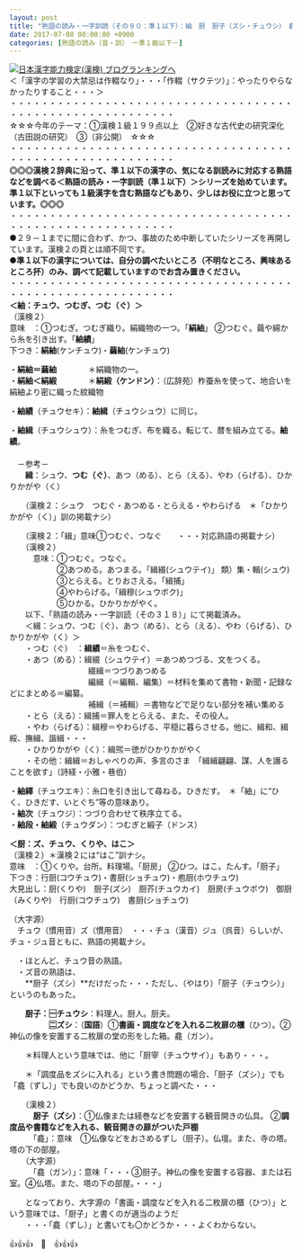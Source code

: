 ```yaml
---
layout: post
title: "熟語の読み・一字訓読（その９０：準１以下）：紬　厨　厨子（ズシ・チュウシ）　龕（ガン・ずし）"
date: 2017-07-08 00:00:00 +0900
categories: [熟語の読み（音・訓）　ー準１級以下－]
---
```


[![](/syuusyuu9701/assets/images/熟語の読み・一字訓読（その９０：準１以下）：紬-厨-厨子（ズシ・チュウシ）-龕（ガン・ずし）-br_c_3028_1.gif)](http://blog.with2.net/link.php?1659096:3028 "日本漢字能力検定(漢検) ブログランキングへ")[日本漢字能力検定(漢検) ブログランキングへ](http://blog.with2.net/link.php?1659096:3028)  
＜「漢字の学習の大禁忌は作輟なり」・・・「作輟（サクテツ）」：やったりやらなかったりすること・・・＞  
・・・・・・・・・・・・・・・・・・・・・・・・・・・・・・・・・・・・・・・・・・・・・・・・・・・・・・・・・  
☆☆☆今年のテーマ：①漢検１級１９９点以上　②好きな古代史の研究深化（古田説の研究）　③（非公開）　☆☆☆　　  
・・・・・・・・・・・・・・・・・・・・・・・・・・・・・・・・・・・・・・・・・・・・・・・・・・・・・・・・・  
**◎◎◎漢検２辞典に沿って、準１以下の漢字の、気になる訓読みに対応する熟語などを調べる＜熟語の読み・一字訓読（準１以下）＞シリーズを始めています。準１以下といっても１級漢字を含む熟語などもあり、少しはお役に立つと思っています。◎◎◎**  
・・・・・・・・・・・・・・・・・・・・・・・・・・・・・・・・・・・・・・・・・・・・・・・・・・・・・・・・・  
●２９－１までに間に合わず、かつ、事故のため中断していたシリーズを再開しています。漢検２の頁とは順不同です。  
**●準１以下の漢字については、自分の調べたいところ（不明なところ、興味あるところ抔）のみ、調べて記載していますのでお含み置きください。**  
・・・・・・・・・・・・・・・・・・・・・・・・・・・・・・・・・・・・・・・・・・・・・・・・・・・・・・・・・  
**＜紬：チュウ、つむぎ、つむ（ぐ）＞**  
（漢検２）  
意味　：①つむぎ。つむぎ織り。絹織物の一つ。「**絹紬**」 ②つむぐ。繭や綿から糸を引き出す。「**紬績**」  
下つき：**絹紬**(ケンチュウ)・**繭紬**(ケンチュウ)  
  
・**絹紬＝繭紬**　　　　＊絹織物の一。  
・**絹紬＜絹緞**　　　　＊**絹緞（ケンドン）**：（広辞苑）柞蚕糸を使って、地合いを絹紬より密に織った紋織物  
  
・**紬績**（チュウセキ）：**紬緝**（チュウシュウ）に同じ。  
  
・**紬緝**（チュウシュウ）：糸をつむぎ、布を織る。転じて、暦を組み立てる。**紬績**。  
　  
　－参考－  
　　**緝**：シュウ、**つむ（ぐ）**、あつ（める）、とら（える）、やわ（らげる）、ひかりかがや（く）  
  
　　（漢検２：シュウ　つむぐ・あつめる・とらえる・やわらげる　＊「ひかりかがや（く）」訓の掲載ナシ）  
  
　　（漢検２：「緝」意味①つむぐ、つなぐ　　・・・対応熟語の掲載ナシ）  
　　（漢検２）  
　　　意味：①つむぐ。つなぐ。   
　　　　　　②あつめる。あつまる。「緝綴(シュウテイ)」 類）集・輯(シュウ)   
　　　　　　③とらえる。とりおさえる。「緝捕」   
　　　　　　④やわらげる。「緝穆(シュウボク)」   
　　　　　　⑤ひかる。ひかりかがやく。  
　　以下、「熟語の読み・一字訓読（その３１８）」にて掲載済み。  
　　＜緝：シュウ、つむ（ぐ）、あつ（める）、とら（える）、やわ（らげる）、ひかりかがや（く）＞　  
　　・つむ（ぐ）　：**緝績**＝糸をつむぐ、  
　　・あつ（める）：緝綴（シュウテイ）＝あつめつづる、文をつくる。  
　　　　　　　　　　綴緝＝つづりあつめる  
　　　　　　　　　　編緝（＝編輯、編集）＝材料を集めて書物・新聞・記録などにまとめる＝編纂。  
　　　　　　　　　　補緝（＝補輯）＝書物などで足りない部分を補い集める  
　　・とら（える）：緝捕＝罪人をとらえる、また、その役人。  
　　・やわ（らげる）：緝穆＝やわらげる、平穏に暮らさせる。他に、緝和、緝綏、撫緝、諧緝・・・  
　　・ひかりかがや（く）：緝煕＝徳がひかりかがやく  
　　・その他：緝緝＝おしゃべりの声、多言のさま　「緝緝翩翩、謀、人を譖ることを欲す」（詩経・小雅・巷伯）  
  
・**紬繹**（チュウエキ）：糸口を引き出して尋ねる。ひきだす。　＊「紬」に“ひく、ひきだす、いとぐち”等の意味あり。  
・**紬次**（チュウジ）：つづり合わせて秩序立てる。  
・**紬段・紬緞**（チュウダン）：つむぎと緞子（ドンス）  
  
**＜厨：ズ、チュウ、くりや、はこ＞**  
（漢検２）＊漢検２には“はこ”訓ナシ。  
意味　：①くりや。台所。料理場。「厨房」 ②ひつ。はこ。たんす。「厨子」　　　  
下つき：行厨(コウチュウ)・書厨(ショチュウ)・庖厨(ホウチュウ)  
大見出し：厨(くりや)　厨子(ズシ)　厨芥(チュウカイ)　厨房(チュウボウ)　御厨（みくりや)　行厨(コウチュウ)　書厨(ショチュウ)  
  
（大字源）　  
　チュウ（慣用音）ズ（慣用音）　・・・チュ（漢音）ジュ（呉音）らしいが、チュ・ジュ音ともに、熟語の掲載ナシ。  
  
　・ほとんど、チュウ音の熟語。  
　・ズ音の熟語は、  
　　**厨子（ズシ）**だけだった・・・ただし、（やはり）「厨子（チュウシ）」というのもあった。  
  
　　**厨子：🈩チュウシ**：料理人。厨人。厨夫。　  
　　　　　**🈔ズシ**：（**国語**）①**書画・調度などを入れる二枚扉の櫃**（ひつ）。②神仏の像を安置する二枚扉の堂の形をした箱。龕（ガン）。  
  
　　＊料理人という意味では、他に「厨宰（チュウサイ）」もあり・・・。  
  
　　＊「調度品をズシに入れる」という書き問題の場合、「厨子（ズシ）」でも「龕（ずし）」でも良いのかどうか、ちょっと調べた・・・  
  
　　（漢検２）  
　　　**厨子（ズシ）**：①仏像または経巻などを安置する観音開きの仏具。 ②**調度品や書籍などを入れる、観音開きの扉がついた戸棚**  
　　　「龕」：意味　①仏像などをおさめるずし（厨子）。仏壇。また、寺の塔。塔の下の部屋。  
　　（大字源）  
　　　「龕（ガン）」：意味「・・・③厨子。神仏の像を安置する容器、または石室。④仏塔。また、塔の下の部屋。・・・」  
  
　　となっており、大字源の「書画・調度などを入れる二枚扉の櫃（ひつ）」という意味では、「厨子」と書くのが適当のようだ  
　　・・・「龕（ずし）」と書いても〇かどうか・・・よくわからない。  
  
👍👍👍　🐔　👍👍👍